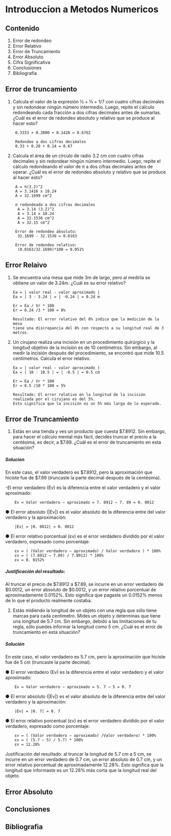 # Introduccion a Metodos Numericos

## Contenido

1. Error de redondeo
2. Error Relativo
3. Error de Truncamiento
4. Error Absoluto
5. Cifra Significativa
6. Conclusiones
7. Bibliografía

## Error de truncamiento 

1. Calcula el valor de la expresión 1⁄3 + 1⁄5 + 1/7 con cuatro cifras decimales y sin redondear ningún número intermedio. Luego, repite el cálculo redondeando cada fracción a dos cifras decimales antes de sumarlas. ¿Cuál es el error de redondeo absoluto y relativo que se produce al hacer esto?

        0.3333 + 0.2000 + 0.1428 = 0.6762

        Redondeo a dos cifras decimales
        0.33 + 0.20 + 0.14 = 0.67

2. Calcula el área de un círculo de radio 3.2 cm con cuatro cifras decimales y sin redondear ningún número intermedio. Luego, repite el cálculo redondeando el valor de π a dos cifras decimales antes de operar. ¿Cuál es el error de redondeo absoluto y relativo que se produce al hacer esto?

        A = π(3.2)^2
        A = 3.1416 x 10.24
        A = 32.1699 cm^2

        π redondeado a dos cifras decimales
         A = 3.14 (3.2)^2
         A = 3.14 x 10.24
         A = 32.1536 cm^2
         A = 32.15 cm^2

        Error de redondeo absoluto:
         32.1699 - 32.1536 = 0.0163
   
        Error de redondeo relativo:
         (0.0163/32.1699)*100 = 0.051%

## Error Relaivo

1. Se encuentra una mesa que mide 3m de largo, pero al medirla se obtiene un valor de 3.24m. ¿Cuál es su error relativo?

       Ea = | valor real - valor aproximado |
       Ea = | 3 - 3.24 | = | -0.24 | = 0.24 m
   
       Er = Ea / Vr * 100
       Er = 0.24 /3 * 100 = 8%

       Resultado: El error relativo del 8% indica que la medición de la mesa
       tiene una discrepancia del 8% con respecto a su longitud real de 3 metros.

2. Un cirujano realiza una incisión en un procedimiento quirúrgico y la longitud objetivo de la incisión es de 10 centímetros. Sin embargo, al medir la incisión después del procedimiento, se encontró que mide 10.5 centímetros. Calcula el error relativo.

       Ea = | valor real - valor aproximado |
       Ea = | 10 - 10.5 | = | -0.5 | = 0.5 cm
   
       Er = Ea / Vr * 100
       Er = 0.5 /10 * 100 = 5%
   
       Resultado: El error relativo en la longitud de la incisión realizada por el cirujano es del 5%.
       Esto significa que la incisión es un 5% más larga de lo esperado.

## Error de Truncamiento
1. Estás en una tienda y ves un producto que cuesta $7.8912. Sin embargo, para hacer el cálculo mental más fácil, decides truncar el precio a la centésima, es decir, a $7.89. ¿Cuál es el error de truncamiento en esta situación?

##### *_Solucion_*

En este caso, el valor verdadero es $7.8912, pero la aproximación que hiciste fue de $7.89 (truncaste la parte decimal después de la centésima).

-El error verdadero (Ev) es la diferencia entre el valor verdadero y el valor aproximado:

        Ev = Valor verdadero − aproximado = 7. 8912 − 7. 89 = 0. 0012
● El error absoluto (|Ev|) es el valor absoluto de la diferencia entre del valor verdadero y la aproximación:
        
        |Ev| = |0. 0012| = 0. 0012
● El error relativo porcentual (εv) es el error verdadero dividido por el valor verdadero, expresado como porcentaje:

        εv = ( (Valor verdadero − aproximado) / Valor verdadero ) * 100% 
        εv = ( (7.8912 − 7.89) / 7.8912) * 100%
        εv = 0. 0152%

##### *_Justificación del resultado:_* 
Al truncar el precio de $7.8912 a $7.89, se incurre en un error verdadero de $0.0012, un error absoluto de $0.0012, y un error relativo porcentual de aproximadamente 0.0152%. Esto significa que pagaste un 0.0152% menos de lo que el producto realmente costaba.

2. Estás midiendo la longitud de un objeto con una regla que sólo tiene marcas para cada centímetro. Mides un objeto y determinas que tiene una longitud de 5.7 cm. Sin embargo, debido a las limitaciones de tu regla, sólo puedes informar la longitud como 5 cm. ¿Cuál es el error de truncamiento en esta situación?
   
##### *_Solución_* 
En este caso, el valor verdadero es 5.7 cm, pero la aproximación que hiciste fue de 5 cm (truncaste la parte decimal).

● El error verdadero (Ev) es la diferencia entre el valor verdadero y el valor aproximado:

        Ev = Valor verdadero − aproximado = 5. 7 − 5 = 0. 7
● El error absoluto (|Ev|) es el valor absoluto de la diferencia entre del valor verdadero y la aproximación:

        |Ev| = |0. 7| = 0. 7
● El error relativo porcentual (εv) es el error verdadero dividido por el valor verdadero, expresado como porcentaje:

        εv = ( (Valor verdadero − aproximado) /Valor verdadero) * 100%
        εv = ( (5.7 − 5) / 5.7) * 100%
        εv = 12.28%
        
Justificación del resultado: al truncar la longitud de 5.7 cm a 5 cm, se incurre en un
error verdadero de 0.7 cm, un error absoluto de 0.7 cm, y un error relativo porcentual
de aproximadamente 12.28%. Esto significa que la longitud que informaste es un
12.28% más corta que la longitud real del objeto.

## Error Absoluto

## Conclusiones

## Bibliografia

